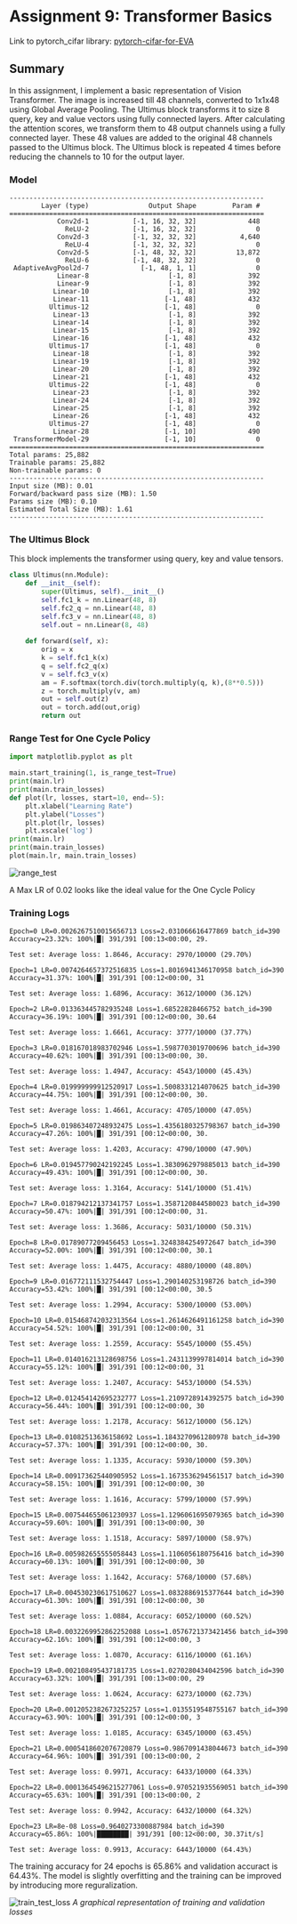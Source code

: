 # Assignment 9: Transformer Basics

Link to pytorch_cifar library: [pytorch-cifar-for-EVA](https://github.com/ajinkyakhadilkar/pytorch-cifar-for-EVA)

## Summary
In this assignment, I implement a basic representation of Vision Transformer. The image is increased till 48 channels, converted to 1x1x48 using Global Average Pooling. The Ultimus block transforms it to size 8 query, key and value vectors using fully connected layers. After calculating the attention scores, we transform them to 48 output channels using a fully connected layer. These 48 values are added to the original 48 channels passed to the Ultimus block. The Ultimus block is repeated 4 times before reducing the channels to 10 for the output layer.

### Model

    ----------------------------------------------------------------
            Layer (type)               Output Shape         Param #
    ================================================================
                Conv2d-1           [-1, 16, 32, 32]             448
                  ReLU-2           [-1, 16, 32, 32]               0
                Conv2d-3           [-1, 32, 32, 32]           4,640
                  ReLU-4           [-1, 32, 32, 32]               0
                Conv2d-5           [-1, 48, 32, 32]          13,872
                  ReLU-6           [-1, 48, 32, 32]               0
     AdaptiveAvgPool2d-7             [-1, 48, 1, 1]               0
                Linear-8                    [-1, 8]             392
                Linear-9                    [-1, 8]             392
               Linear-10                    [-1, 8]             392
               Linear-11                   [-1, 48]             432
              Ultimus-12                   [-1, 48]               0
               Linear-13                    [-1, 8]             392
               Linear-14                    [-1, 8]             392
               Linear-15                    [-1, 8]             392
               Linear-16                   [-1, 48]             432
              Ultimus-17                   [-1, 48]               0
               Linear-18                    [-1, 8]             392
               Linear-19                    [-1, 8]             392
               Linear-20                    [-1, 8]             392
               Linear-21                   [-1, 48]             432
              Ultimus-22                   [-1, 48]               0
               Linear-23                    [-1, 8]             392
               Linear-24                    [-1, 8]             392
               Linear-25                    [-1, 8]             392
               Linear-26                   [-1, 48]             432
              Ultimus-27                   [-1, 48]               0
               Linear-28                   [-1, 10]             490
     TransformerModel-29                   [-1, 10]               0
    ================================================================
    Total params: 25,882
    Trainable params: 25,882
    Non-trainable params: 0
    ----------------------------------------------------------------
    Input size (MB): 0.01
    Forward/backward pass size (MB): 1.50
    Params size (MB): 0.10
    Estimated Total Size (MB): 1.61
    ----------------------------------------------------------------
    
    
### The Ultimus Block 
This block implements the transformer using query, key and value tensors.

``` python
class Ultimus(nn.Module):
    def __init__(self):
        super(Ultimus, self).__init__()
        self.fc1_k = nn.Linear(48, 8)
        self.fc2_q = nn.Linear(48, 8)
        self.fc3_v = nn.Linear(48, 8)
        self.out = nn.Linear(8, 48)
       
    def forward(self, x):
        orig = x
        k = self.fc1_k(x)
        q = self.fc2_q(x)
        v = self.fc3_v(x)
        am = F.softmax(torch.div(torch.multiply(q, k),(8**0.5)))
        z = torch.multiply(v, am)
        out = self.out(z)
        out = torch.add(out,orig)
        return out
```

### Range Test for One Cycle Policy

``` python
import matplotlib.pyplot as plt

main.start_training(1, is_range_test=True)
print(main.lr)
print(main.train_losses)
def plot(lr, losses, start=10, end=-5):
    plt.xlabel("Learning Rate")
    plt.ylabel("Losses")
    plt.plot(lr, losses)
    plt.xscale('log')
print(main.lr)
print(main.train_losses)
plot(main.lr, main.train_losses)
```
![range_test](https://user-images.githubusercontent.com/27129645/221429940-a299238d-65b8-44a6-b5a2-5ac4ce891fe8.jpg)

A Max LR of 0.02 looks like the ideal value for the One Cycle Policy


### Training Logs
    Epoch=0 LR=0.0026267510015656713 Loss=2.031066616477869 batch_id=390 Accuracy=23.32%: 100%|█| 391/391 [00:13<00:00, 29.

    Test set: Average loss: 1.8646, Accuracy: 2970/10000 (29.70%)

    Epoch=1 LR=0.0074264657372516835 Loss=1.8016941346170958 batch_id=390 Accuracy=31.37%: 100%|█| 391/391 [00:12<00:00, 31

    Test set: Average loss: 1.6896, Accuracy: 3612/10000 (36.12%)

    Epoch=2 LR=0.013363445782935248 Loss=1.68522828466752 batch_id=390 Accuracy=36.19%: 100%|█| 391/391 [00:12<00:00, 30.64

    Test set: Average loss: 1.6661, Accuracy: 3777/10000 (37.77%)

    Epoch=3 LR=0.018167018983702946 Loss=1.5987703019700696 batch_id=390 Accuracy=40.62%: 100%|█| 391/391 [00:13<00:00, 30.

    Test set: Average loss: 1.4947, Accuracy: 4543/10000 (45.43%)

    Epoch=4 LR=0.019999999912520917 Loss=1.5008331214070625 batch_id=390 Accuracy=44.75%: 100%|█| 391/391 [00:12<00:00, 30.

    Test set: Average loss: 1.4661, Accuracy: 4705/10000 (47.05%)

    Epoch=5 LR=0.019863407248932475 Loss=1.4356180325798367 batch_id=390 Accuracy=47.26%: 100%|█| 391/391 [00:12<00:00, 30.

    Test set: Average loss: 1.4203, Accuracy: 4790/10000 (47.90%)

    Epoch=6 LR=0.019457790242192245 Loss=1.3830962979885013 batch_id=390 Accuracy=49.43%: 100%|█| 391/391 [00:12<00:00, 30.

    Test set: Average loss: 1.3164, Accuracy: 5141/10000 (51.41%)

    Epoch=7 LR=0.018794212137341757 Loss=1.3587120844580023 batch_id=390 Accuracy=50.47%: 100%|█| 391/391 [00:12<00:00, 31.

    Test set: Average loss: 1.3686, Accuracy: 5031/10000 (50.31%)

    Epoch=8 LR=0.01789077209456453 Loss=1.3248384254972647 batch_id=390 Accuracy=52.00%: 100%|█| 391/391 [00:12<00:00, 30.1

    Test set: Average loss: 1.4475, Accuracy: 4880/10000 (48.80%)

    Epoch=9 LR=0.016772111532754447 Loss=1.290140253198726 batch_id=390 Accuracy=53.42%: 100%|█| 391/391 [00:12<00:00, 30.5

    Test set: Average loss: 1.2994, Accuracy: 5300/10000 (53.00%)

    Epoch=10 LR=0.015468742032313564 Loss=1.2614626491161258 batch_id=390 Accuracy=54.52%: 100%|█| 391/391 [00:12<00:00, 31

    Test set: Average loss: 1.2559, Accuracy: 5545/10000 (55.45%)

    Epoch=11 LR=0.014016213128698756 Loss=1.2431139997814014 batch_id=390 Accuracy=55.12%: 100%|█| 391/391 [00:12<00:00, 31

    Test set: Average loss: 1.2407, Accuracy: 5453/10000 (54.53%)

    Epoch=12 LR=0.012454142695232777 Loss=1.2109728914392575 batch_id=390 Accuracy=56.44%: 100%|█| 391/391 [00:12<00:00, 30

    Test set: Average loss: 1.2178, Accuracy: 5612/10000 (56.12%)

    Epoch=13 LR=0.01082513636158692 Loss=1.1843270961280978 batch_id=390 Accuracy=57.37%: 100%|█| 391/391 [00:12<00:00, 30.

    Test set: Average loss: 1.1335, Accuracy: 5930/10000 (59.30%)

    Epoch=14 LR=0.009173625440905952 Loss=1.1673536294561517 batch_id=390 Accuracy=58.15%: 100%|█| 391/391 [00:12<00:00, 30

    Test set: Average loss: 1.1616, Accuracy: 5799/10000 (57.99%)

    Epoch=15 LR=0.007544655061230937 Loss=1.1296061695079365 batch_id=390 Accuracy=59.60%: 100%|█| 391/391 [00:13<00:00, 30

    Test set: Average loss: 1.1518, Accuracy: 5897/10000 (58.97%)

    Epoch=16 LR=0.005982655555058443 Loss=1.1106056180756416 batch_id=390 Accuracy=60.13%: 100%|█| 391/391 [00:12<00:00, 30

    Test set: Average loss: 1.1642, Accuracy: 5768/10000 (57.68%)

    Epoch=17 LR=0.004530230617510627 Loss=1.0832886915377644 batch_id=390 Accuracy=61.30%: 100%|█| 391/391 [00:12<00:00, 30

    Test set: Average loss: 1.0884, Accuracy: 6052/10000 (60.52%)

    Epoch=18 LR=0.0032269952862252088 Loss=1.0576721373421456 batch_id=390 Accuracy=62.16%: 100%|█| 391/391 [00:12<00:00, 3

    Test set: Average loss: 1.0870, Accuracy: 6116/10000 (61.16%)

    Epoch=19 LR=0.002108495437181735 Loss=1.0270280434042596 batch_id=390 Accuracy=63.32%: 100%|█| 391/391 [00:13<00:00, 29

    Test set: Average loss: 1.0624, Accuracy: 6273/10000 (62.73%)

    Epoch=20 LR=0.0012052382673252257 Loss=1.0135519548755167 batch_id=390 Accuracy=63.90%: 100%|█| 391/391 [00:12<00:00, 3

    Test set: Average loss: 1.0185, Accuracy: 6345/10000 (63.45%)

    Epoch=21 LR=0.0005418602076720879 Loss=0.9867091438044673 batch_id=390 Accuracy=64.96%: 100%|█| 391/391 [00:13<00:00, 2

    Test set: Average loss: 0.9971, Accuracy: 6433/10000 (64.33%)

    Epoch=22 LR=0.00013645496215277061 Loss=0.970521935569051 batch_id=390 Accuracy=65.63%: 100%|█| 391/391 [00:13<00:00, 2

    Test set: Average loss: 0.9942, Accuracy: 6432/10000 (64.32%)

    Epoch=23 LR=8e-08 Loss=0.9640273300887984 batch_id=390 Accuracy=65.86%: 100%|████████| 391/391 [00:12<00:00, 30.37it/s]

    Test set: Average loss: 0.9913, Accuracy: 6443/10000 (64.43%)

The training accuracy for 24 epochs is 65.86% and validation accuract is 64.43%. The model is slightly overfitting and the training can be improved by introducing more reguralization.

![train_test_loss](https://user-images.githubusercontent.com/27129645/221430028-e2d4297b-4aca-491b-bc6b-78b3a995fa1e.jpg)
_A graphical representation of training and validation losses_

